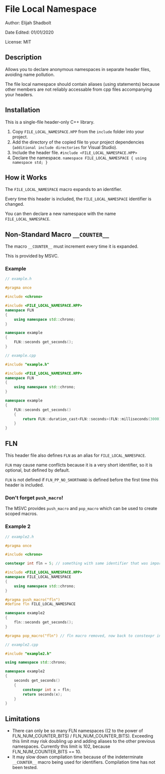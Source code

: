 
# File Local Namespace

Author: Elijah Shadbolt

Date Edited: 01/01/2020

License: MIT

## Description

Allows you to declare anonymous namespaces in separate header files, avoiding name pollution.

The file local namespace should contain aliases (using statements) because other members are not reliably accessable from cpp files accompanying your headers.

## Installation

This is a single-file header-only C++ library.

1. Copy `FILE_LOCAL_NAMESPACE.HPP` from the `include` folder into your project.
2. Add the directory of the copied file to your project dependencies (`additional include directories` for Visual Studio).
3. Include the header file. `#include <FILE_LOCAL_NAMESPACE.HPP>`
4. Declare the namespace. `namespace FILE_LOCAL_NAMESPACE { using namespace std; }`

## How it Works

The `FILE_LOCAL_NAMESPACE` macro expands to an identifier.

Every time this header is included, the `FILE_LOCAL_NAMESPACE` identifier is changed.

You can then declare a new namespace with the name `FILE_LOCAL_NAMESPACE`.

## Non-Standard Macro `__COUNTER__`

The macro `__COUNTER__` must increment every time it is expanded.

This is provided by MSVC.

### Example

```cpp
// example.h

#pragma once

#include <chrono>

#include <FILE_LOCAL_NAMESPACE.HPP>
namespace FLN
{
	using namespace std::chrono;
}

namespace example
{
	FLN::seconds get_seconds();
}
```

```cpp
// example.cpp

#include "example.h"

#include <FILE_LOCAL_NAMESPACE.HPP>
namespace FLN
{
	using namespace std::chrono;
}

namespace example
{
	FLN::seconds get_seconds()
	{
		return FLN::duration_cast<FLN::seconds>(FLN::milliseconds(3000));
	}
}
```

## FLN

This header file also defines `FLN` as an alias for `FILE_LOCAL_NAMESPACE`.

`FLN` may cause name conflicts because it is a very short identifier, so it is optional, but defined by default.

`FLN` is not defined if `FLN_PP_NO_SHORTHAND` is defined before the first time this header is included.

### Don't forget `push_macro`!

The MSVC provides `push_macro` and `pop_macro` which can be used to create scoped macros.

### Example 2

```cpp
// example2.h

#pragma once

#include <chrono>

constexpr int fln = 5; // something with same identifier that was imported unknowingly

#include <FILE_LOCAL_NAMESPACE.HPP>
namespace FILE_LOCAL_NAMESPACE
{
	using namespace std::chrono;
}

#pragma push_macro("fln")
#define fln FILE_LOCAL_NAMESPACE

namespace example2
{
	fln::seconds get_seconds();
}

#pragma pop_macro("fln") // fln macro removed, now back to constexpr int fln
```

```cpp
// example2.cpp

#include "example2.h"

using namespace std::chrono;

namespace example2
{
	seconds get_seconds()
	{
		constexpr int x = fln;
		return seconds(x);
	}
}
```

## Limitations

- There can only be so many FLN namespaces ((2 to the power of FLN_NUM_COUNTER_BITS) / FLN_NUM_COUNTER_BITS).
	Exceeding this limit may risk doubling up and adding aliases to the other previous namespaces.
	Currently this limit is 102, because FLN_NUM_COUNTER_BITS == 10.
- It may slow down compilation time because of the indeterminate `__COUNTER__` macro being used for identifiers.
	Compilation time has not been tested.
